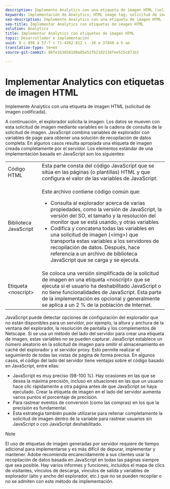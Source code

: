 ```yaml
---
description: Implemente Analytics con una etiqueta de imagen HTML (solicitud de imagen codificada).
keywords: Implementación de Analytics; HTML image tag; solicitud de imagen codificada
seo-description: Implemente Analytics con una etiqueta de imagen HTML (solicitud de imagen codificada).
seo-title: Implementar Analytics con etiquetas de imagen HTML
solution: Analytics
title: Implementar Analytics con etiquetas de imagen HTML
topic: Desarrollador e implementación
uuid: 0 c 098 a 57-7 c 71-4362-812 c -36 e 37848 a 5 ae
translation-type: tm+mt
source-git-commit: 86fe1b3650100a05e52fb2102134fee515c871b1

---
```



# Implementar Analytics con etiquetas de imagen HTML

Implemente Analytics con una etiqueta de imagen HTML (solicitud de imagen codificada).

A continuación, el explorador solicita la imagen. Los datos se mueven con esta solicitud de imagen mediante variables en la cadena de consulta de la solicitud de imagen. JavaScript combina variables de explorador con variables de page para obtener una solución de recopilación de datos completa. En algunos casos resulta apropiada una etiqueta de imagen creada completamente por el servidor. Los elementos estándar de una implementación basada en JavaScript son los siguientes:

<table id="table_20BBE4387F234CF199E6C99741AF265C"> 
 <tbody> 
  <tr> 
   <td> Código HTML </td> 
   <td> Esta parte consta del código JavaScript que se sitúa en las páginas (o plantillas) HTML y que configura el valor de las variables de JavaScript. </td> 
  </tr> 
  <tr> 
   <td> Biblioteca JavaScript </td> 
   <td> <p>Este archivo contiene código común que: </p> 
    <ul id="ul_ED50D66F2B2B476E8D9063099995998D"> 
     <li id="li_E88F6F28EC8946469ADCEAFF2F0A4EBA">Consulta al explorador acerca de varias propiedades, como la versión de JavaScript, la versión del SO, el tamaño y la resolución del monitor que se está usando, y otras variables </li> 
     <li id="li_5CEBE37709D943B7921447FA7054A565">Codifica y concatena todas las variables en una solicitud de imagen (&lt;img&gt;) que transporta estas variables a los servidores de recopilación de datos. Después, hace referencia a un archivo de biblioteca JavaScript que se carga y se ejecuta. </li> 
    </ul> </td> 
  </tr> 
  <tr> 
   <td> Etiqueta &lt;noscript&gt; </td> 
   <td> Se coloca una versión simplificada de la solicitud de imagen en una etiqueta &lt;noscript&gt; que se ejecuta si el usuario ha deshabilitado JavaScript o no tiene funcionalidades de JavaScript. Esta parte de la implementación es opcional y generalmente se aplica a un 2 % de la población de Internet. </td> 
  </tr> 
 </tbody> 
</table>

JavaScript puede detectar opciones de configuración del explorador que no están disponibles para un servidor, por ejemplo, la altura y anchura de la ventana del explorador, la resolución de pantalla y los complementos de Netscape. Si se usa un método del lado del servidor para crear una etiqueta de imagen, estas variables no se pueden capturar. JavaScript establece un número aleatorio en la solicitud de imagen para omitir el almacenamiento en caché del explorador y el servidor proxy. Esto permite realizar el seguimiento de todas las vistas de página de forma precisa. En algunos casos, el código del lado del servidor tiene ventajas sobre el código basado en JavaScript, entre ellas:

* JavaScript es muy preciso (98-100 %). Hay ocasiones en las que se desea la máxima precisión, incluso en situaciones en las que un usuario hace clic rápidamente a otra página antes de que JavaScript se haya ejecutado. Crear la etiqueta de imagen en el lado del servidor aumenta varios puntos el porcentaje de precisión.
* Para rastrear eventos de conversión (como las compras) en los que la precisión es fundamental.
* Esta estrategia también puede utilizarse para rellenar completamente la solicitud de imagen dentro de la variable <noscript> para rastrear usuarios sin JavaScript o con JavaScript deshabilitado.

>[!NOTE]
>
>El uso de etiquetas de imagen generadas por servidor requiere de tiempo adicional para implementarse y es más difícil de depurar, implementar y mantener. Adobe recomienda encarecidamente a sus clientes usar la recopilación de datos basada en JavaScript en todas las páginas siempre que sea posible. Hay varios informes y funciones, incluidos el mapa de clics de visitantes, vínculos de descarga, vínculos de salida y variables de explorador (alto y ancho del explorador, etc.) que no se pueden recopilar o no se admiten con este método de implementación.

